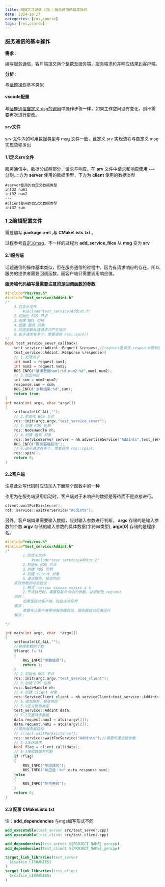 ```yaml
---
title: ROS学习记录（四）：服务通信的基本操作
date: 2024-10-27
categories: [ros,course]
tags: [ros,course]
---
```


### 服务通信的基本操作
__需求__ :

编写服务通信，客户端提交两个整数至服务端，服务端求和并响应结果到客户端。

__分析__ :

与[话题操作](https://deity-weird.github.io/posts/%E7%AE%80%E5%8D%95%E7%9A%84%E8%AF%9D%E9%A2%98%E9%80%9A%E4%BF%A1%E7%9A%84%E5%9F%BA%E6%9C%AC%E6%93%8D%E4%BD%9C/)基本类似

#### vscode配置

与[话题通信自定义msg的调用](https://deity-weird.github.io/posts/%E7%AE%80%E5%8D%95%E7%9A%84%E4%BD%BF%E7%94%A8%E8%87%AA%E5%AE%9A%E4%B9%89%E6%B6%88%E6%81%AF%E7%B1%BB%E5%9E%8B/)中操作步骤一样，如果工作空间没有变化，则不需要再次进行更改。
#### srv文件

srv 文件内的可用数据类型与 msg 文件一致，且定义 srv 实现流程与自定义 msg 实现流程类似

#### 1.1定义srv文件

服务通信中，数据分成两部分，请求与响应，在 __srv__ 文件中请求和响应使用 __---__ 分割,上方为 __server__ 使用的数据类型，下方为 __client__ 使用的数据类型

```srv
#server使用的自定义数据类型
int32 num1
int32 num2
---
#client使用的自定义数据类型
int32 sum
```
### 1.2编辑配置文件

需要编写 __package.xml__ ,与 __CMakeLists.txt__ 。

过程参考[自定义msg](https://deity-weird.github.io/posts/%E8%87%AA%E5%AE%9A%E4%B9%89%E6%B6%88%E6%81%AF%E7%B1%BB%E5%9E%8B/)，不一样的过程为 __add_service_files__ 从 __msg__ 变为 __srv__


#### 2.1服务端

话题通信的操作基本类似，但在服务通信的过程中，因为有请求响应的存在，所以服务的提供者需要回调函数，而客户端只需要调用响应值。

__服务端代码编写最需要注意的是回调函数的参数__
```cpp
#include"ros/ros.h"
#include"test_service/Addint.h"
/*
    1.包含头文件
        #include"test_service/Addint.h"
    2.初始化 ROS 节点
    3.创建 ROS 句柄
    4.创建 服务 对象
    5.回调函数处理请求并产生响应
    6.由于请求有多个，需要调用 ros::spin()
*/
bool test_service_sever_callback(
    test_service::Addint::Request &request,//requset是请求,response是响应
    test_service::Addint::Response &response){
    // 1.处理请求
    int num1 = request.num1;
    int num2 = request.num2;
    ROS_INFO("请求数据num1:%d,num2:%d",num1,num2);
    // 2.给出响应
    int sum = num1+num2;
    response.sum = sum;
    ROS_INFO("求和结果:%d",sum);
    return true;
}
int main(int argc, char *argv[])
{
    setlocale(LC_ALL,"");
    // 2.初始化 ROS 节点
    ros::init(argc,argv,"test_service_sever");
    // 3.创建 ROS 句柄
    ros::NodeHandle nh;
    // 4.创建 服务 对象
    ros::ServiceServer server = nh.advertiseService("Addints",test_service_sever_callback);
    ROS_INFO("服务器端启动");
    // 6.由于请求有多个，需要调用 ros::spin()
    ros::spin();
    return 0;
}
```
#### 2.2客户端

注意此处写代码时应该加入下面两个函数中的一种

作用为在服务端没用启动时，客户端对于未响应的数据是等待而不是直接进行。
```cpp
client.waitForExistence();
ros::service::waitForService("Addints");
```
另外，客户端如果需要输入数据，应对输入参数进行判断。
__argc__ 存储的是输入参数的个数 __argv__ 存储的输入参数的具体数据(字符串类型), __argv[0]__ 存储的是程序名。

```cpp
#include"ros/ros.h"
#include"test_service/Addint.h"
/*
        1.包含头文件
            #include"test_service/Addint.h"
        2.初始化 ROS 节点
        3.创建 ROS 句柄
        4.创建 client 对象
        5.请求服务，接收响应
    实现参数的动态提交：
        1.格式：rosrun xxxxxx xxxxxx a b
        2.节点执行时，需要获取命令中的参数，并组织进 request
    问题：
        如果现启动客户端，则会请求异常
    需求：
        需要先让客户端等待服务器启动，服务器启动后再运行
    解决：

*/

int main(int argc, char  *argv[])
{
    setlocale(LC_ALL,"");
    //获得参数的个数
    if(argc != 3)
    {
        ROS_INFO("参数错误");
        return 1;
    }
    // 2.初始化 ROS 节点
    ros::init(argc,argv,"test_service_client");
    // 3.创建 ROS 句柄
    ros::NodeHandle nh;
    // 4.创建 client 对象
    ros::ServiceClient client = nh.serviceClient<test_service::Addint>("Addints");
    // 5.请求服务，接收响应
    // 5-1定义数据类型
    test_service::Addint data;
    // 5-2设置请求数据
    data.request.num1 = atoi(argv[1]);
    data.request.num2 = atoi(argv[2]);
    //等待服务器启动
    // client.waitForExistence();
    ros::service::waitForService("Addints");//需要传递话题参数
    // 5-3发送请求
    bool flag = client.call(data);
    // 5-4接收数据并判断
    if (flag)
    {
        ROS_INFO("响应成功");
        ROS_INFO("响应值：%d",data.response.sum);
    }else
    {
        ROS_INFO("响应失败");
    }
    return 0;
}
```

#### 2.3 配置 CMakeLists.txt

注：__add_dependencies__ 与mgs编写形式不同

```cmake
add_executable(test_server src/test_server.cpp)
add_executable(test_client src/test_client.cpp)

add_dependencies(test_server ${PROJECT_NAME}_gencpp)
add_dependencies(test_client ${PROJECT_NAME}_gencpp)

target_link_libraries(test_server
  ${catkin_LIBRARIES}
)
target_link_libraries(test_client
  ${catkin_LIBRARIES}
)
```
